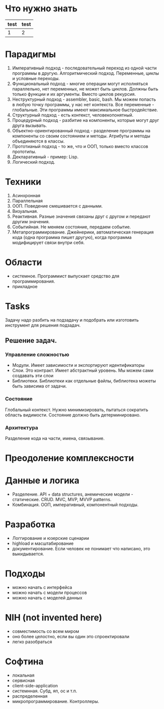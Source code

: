 # Что нужно знать

test | test
--- | ---
1 | 2


# Парадигмы

1. Императивный подход - последовательный переход из одной части программы в другую. Алгоритмический подход. Переменные, циклы и условные переходы.
2. Функциональный подход - многие операции могут исполняться параллельно, нет переменных, не может быть циклов. Должны быть только функции и их аргументы. Вместо циклов рекурсия.
3. Неструктурный подход - assembler, basic, bash. Мы можем попасть в любую точку программы, у нас нет контекста. Все переменные - глобальные. Эти программы имеют максимальное быстродействие.
4. Структурный подход - есть контекст, человекопонятный.
5. Процедурный подход - разбитие на компоненты, которые могут друг друга вызывать.
6. Объектно-ориентированный подход - разделение программы на компоненты со своим состоянием и методы. Атрибуты и методы объединяются в классы.
7. Прототианый подход - то же, что и ООП, только вместо классов прототипы.
8. Декларативный - пример: Lisp. 
9. Логический подход.

# Техники

1. Асинхронная
2. Параллельная
3. ООП. Поведение смешивается с данными.
4. Визуальная.
5. Реактивная. Разные значения связаны друг с другом и передают другим значения.
6. Событийная. Не меняем состояние, передаем событие.
7. Метапрограммирование. Джейнерики, автоматическая генерация кода (одна программа пишет другую), когда программа модифицирует связи внутри себя.

# Области
- системное. Программист выпускает средство для программирования.
- прикладное

# Tasks

Задачу надо разбить на подзадачу и подобрать или изготовить инструмент для решения подзадач.

## Решение задач.

### Управление сложностью

- Модули. Имеет зависимости и экспортируют идентификаторы
- Слои. Это контракт. Имеет абстрактный уровень. Мы можем сами создавать эти слои
- Библиотеки. Библиотеки как отдельные файлы, библиотека можеты быть зависима от задачи.

### Состояние

Глобальный контекст. Нужно минимизировать, пытаться сократить область видимости. Состояние должно быть детерминировано.

### Архитектура

Разделение кода на части, имена, связывание.

# Преодоление комплексности

# Данные и логика

- Разделение. API + data structures, анемические модели - статические. CRUD. MVC, MVP, MVVP patterns.
- Комбинация. ООП, императивный, компонентный подходы.

# Разработка

- Логгирование и юзерские сценарии
- highload и масштабирование
- документирование. Если человек не понимает что написано, это выкидывается.

# Подходы

- можно начать с интерфейса
- можно начать с модели процессов
- можно начать с моделей данных

# NIH (not invented here)

- совместимость со всем миром
- оно более целостно, если вы один это спроектировали
- легко разобраться

# Софтина

- локальная
- сервисная
- client-side-application
- системнная. Субд, яп, ос и т.п.
- распределенная
- микропрограммирование. Контроллеры.
